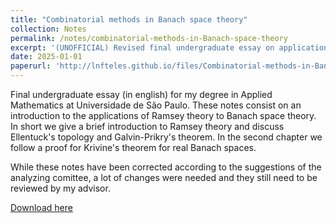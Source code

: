 ```yaml
---
title: "Combinatorial methods in Banach space theory"
collection: Notes
permalink: /notes/combinatorial-methods-in-Banach-space-theory
excerpt: '(UNOFFICIAL) Revised final undergraduate essay on applications of infinitary combinatorics to Banach space theory'
date: 2025-01-01
paperurl: 'http://lnfteles.github.io/files/Combinatorial-methods-in-Banach-space-theory.pdf'
---
```

Final undergraduate essay (in english) for my degree in Applied Mathematics at Universidade de São Paulo. These notes consist on an introduction to the applications of Ramsey theory to Banach space theory.
In short we give a brief introduction to Ramsey theory and discuss Ellentuck's topology and Galvin-Prikry's theorem. In the second chapter we follow a proof for Krivine's theorem for real Banach spaces.

While these notes have been corrected according to the suggestions of the analyzing comittee, a lot of changes were needed and they still need to be reviewed by my advisor.

[Download here](http://lnfteles.github.io/files/Combinatorial-methods-in-Banach-space-theory.pdf)
